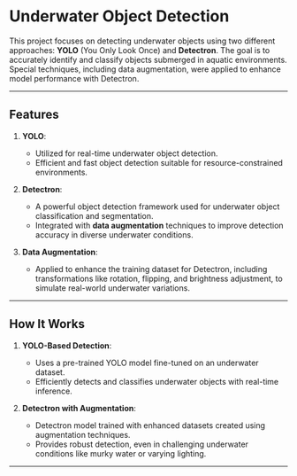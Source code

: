 # Underwater Object Detection

This project focuses on detecting underwater objects using two different approaches: **YOLO** (You Only Look Once) and **Detectron**. The goal is to accurately identify and classify objects submerged in aquatic environments. Special techniques, including data augmentation, were applied to enhance model performance with Detectron.

---

## Features

1. **YOLO**:
   - Utilized for real-time underwater object detection.
   - Efficient and fast object detection suitable for resource-constrained environments.

2. **Detectron**:
   - A powerful object detection framework used for underwater object classification and segmentation.
   - Integrated with **data augmentation** techniques to improve detection accuracy in diverse underwater conditions.

3. **Data Augmentation**:
   - Applied to enhance the training dataset for Detectron, including transformations like rotation,  flipping, and brightness adjustment, to simulate real-world underwater variations.

---

## How It Works

1. **YOLO-Based Detection**:
   - Uses a pre-trained YOLO model fine-tuned on an underwater dataset.
   - Efficiently detects and classifies underwater objects with real-time inference.

2. **Detectron with Augmentation**:
   - Detectron model trained with enhanced datasets created using augmentation techniques.
   - Provides robust detection, even in challenging underwater conditions like murky water or varying lighting.

---
